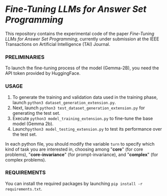# _Fine-Tuning LLMs for Answer Set Programming_

This repository contains the experimental code of the paper _Fine-Tuning LLMs for Answer Set Programming_, currently under submission at the IEEE Transactions on Artificial Intelligence (TAI) Journal.

### PRELIMINARIES

To launch the fine-tuning process of the model (Gemma-2B), you need the API token provided by HuggingFace.  

### USAGE

1. To generate the training and validation data used in the training phase, launch `python3 dataset_generation_extension.py`. 
2. Next, launch `python3 test_dataset_generation_extension.py` for generating the test set.
3. Execute `python3 model_training_extension.py` to fine-tune the base model (Gemma 2b).
4. Launch`python3 model_testing_extension.py` to test its performance over the test set.

In each python file, you should modify the variable `turn` to specify which kind of task you are interested in, choosing among "**core**" (for core problems), "**core-invariance**" (for prompt-invariance), and "**complex**" (for complex problems).

### REQUIREMENTS

You can install the required packages by launching `pip install -r requirements.txt`.
